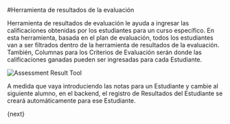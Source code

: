 #Herramienta de resultados de la evaluación


Herramienta de resultados de evaluación le ayuda a ingresar las calificaciones obtenidas por los estudiantes para un curso específico. En esta herramienta, basada en el plan de evaluación, todos los estudiantes van a ser filtrados dentro de la herramienta de resultados de la evaluación. También, Columnas para los Criterios de Evaluación serán donde las calificaciones ganadas pueden ser ingresadas para cada Estudiante.

<img class="screenshot" alt="Assessment Result Tool" src="/assets/erpnext_docs/assets/img/education/assessment/assessment-result-tool.png">

A medida que vaya introduciendo las notas para un Estudiante y cambie al siguiente alumno, en el backend, el registro de Resultados del Estudiante se creará automáticamente para ese Estudiante.

{next}
